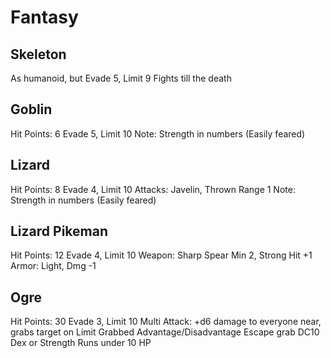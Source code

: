 # Fantasy

## Skeleton

As humanoid, but
Evade 5, Limit 9
Fights till the death

## Goblin

Hit Points: 6
Evade 5, Limit 10
Note: Strength in numbers (Easily feared)

## Lizard

Hit Points: 8
Evade 4, Limit 10
Attacks: Javelin, Thrown Range 1
Note: Strength in numbers (Easily feared)

## Lizard Pikeman

Hit Points: 12
Evade 4, Limit 10
Weapon: Sharp Spear Min 2, Strong Hit +1
Armor: Light, Dmg -1

## Ogre

Hit Points: 30
Evade 3, Limit 10
Multi Attack: +d6 damage to everyone near, grabs target on Limit
Grabbed Advantage/Disadvantage
Escape grab DC10 Dex or Strength
Runs under 10 HP
